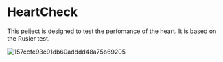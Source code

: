 # HeartCheck
This peiject is designed to test the perfomance of the heart. It is based on the Rusier test.

![157ccfe93c91db60adddd48a75b69205](https://user-images.githubusercontent.com/129417668/234072050-1a23d498-2bfe-4098-aac5-6f81b50e6c7f.svg)
